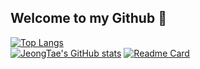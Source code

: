 ## Welcome to my Github 👋

<!--
**bellkjtt/bellkjtt** is a ✨ _special_ ✨ repository because its `README.md` (this file) appears on your GitHub profile.

Here are some ideas to get you started:

- 🔭 I’m currently working on ...
- 🌱 I’m currently learning ...
- 👯 I’m looking to collaborate on ...
- 🤔 I’m looking for help with ...
- 💬 Ask me about ...
- 📫 How to reach me: ...
- 😄 Pronouns: ...
- ⚡ Fun fact: ...
-->
[![Top Langs](https://github-readme-stats.vercel.app/api/top-langs/?username=bellkjtt&langs_count=6&layout=compact)](https://github.com/anuraghazra/github-readme-stats) <br/> 
[![JeongTae's GitHub stats](https://github-readme-stats.vercel.app/api?username=bellkjtt&count_private=true&show_icons=true&theme=tokyonight)](https://github.com/anuraghazra/github-readme-stats)
[![Readme Card](https://github-readme-stats.vercel.app/api/pin/?username=bellkjtt&repo=100_AI_Paper_Study_
)](https://github.com/bellkjtt/100_AI_Paper_Study_)
